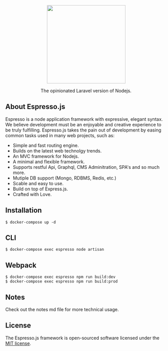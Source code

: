 <p align="center"><a href="#" target="_blank"><img src="https://cdn.shopify.com/s/files/1/0038/8775/9458/files/Logo_PNG_3_410x.png?v=1587634392" width="245"></a></p>
<p align="center">
The opinionated Laravel version of Nodejs.
</p>

## About Espresso.js

Espresso is a node application framework with expressive, elegant syntax. We believe development must be an enjoyable and creative experience to be truly fulfilling. Espresso.js takes the pain out of development by easing common tasks used in many web projects, such as:

- Simple and fast routing engine.
- Builds on the latest web technolgy trends. 
- An MVC framework for Nodejs. 
- A minimal and flexible framework.
- Supports restful Api, Graphql, CMS Adminitration, SPA's and so much more.
- Mutiple DB support (Mongo, RDBMS, Redis, etc.)
- Scable and easy to use.
- Build on top of Express.js. 
- Crafted with Love.

## Installation
    
    $ docker-compose up -d

## CLI

    $ docker-compose exec espresso node artisan

## Webpack

    $ docker-compose exec espresso npm run build:dev
    $ docker-compose exec espresso npm run build:prod
  
## Notes

Check out the notes md file for more technical usage.

## License

The Espresso.js framework is open-sourced software licensed under the [MIT license](https://opensource.org/licenses/MIT).